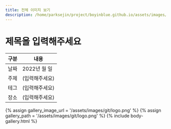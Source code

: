 ```yaml
---
title: 전체 이미지 보기
description: /home/parksejin/project/boyinblue.github.io/assets/images/git
---
```



제목을 입력해주세요
===


|구분|내용|
|---|---|
|날짜|2022년 월 일|
|주제|(입력해주세요)|
|테그|(입력해주세요)|
|장소|(입력해주세요)|


{% assign gallery_image_url = '/assets/images/git/logo.png' %}
{% assign gallery_path = '/assets/images/git/logo.png' %}
{% include body-gallery.html %}
